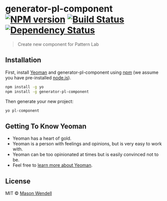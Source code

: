 # generator-pl-component [![NPM version][npm-image]][npm-url] [![Build Status][travis-image]][travis-url] [![Dependency Status][daviddm-image]][daviddm-url]
> Create new component for Pattern Lab

## Installation

First, install [Yeoman](http://yeoman.io) and generator-pl-component using [npm](https://www.npmjs.com/) (we assume you have pre-installed [node.js](https://nodejs.org/)).

```bash
npm install -g yo
npm install -g generator-pl-component
```

Then generate your new project:

```bash
yo pl-component
```

## Getting To Know Yeoman

 * Yeoman has a heart of gold.
 * Yeoman is a person with feelings and opinions, but is very easy to work with.
 * Yeoman can be too opinionated at times but is easily convinced not to be.
 * Feel free to [learn more about Yeoman](http://yeoman.io/).

## License

MIT © [Mason Wendell]()


[npm-image]: https://badge.fury.io/js/generator-pl-component.svg
[npm-url]: https://npmjs.org/package/generator-pl-component
[travis-image]: https://travis-ci.org/codingdesigner/generator-pl-component.svg?branch=master
[travis-url]: https://travis-ci.org/codingdesigner/generator-pl-component
[daviddm-image]: https://david-dm.org/codingdesigner/generator-pl-component.svg?theme=shields.io
[daviddm-url]: https://david-dm.org/codingdesigner/generator-pl-component
